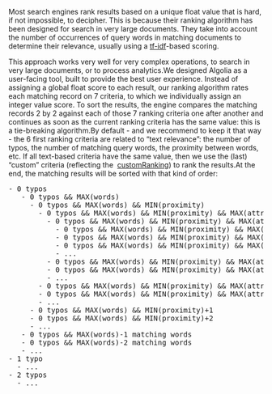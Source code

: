 Most search engines rank results based on a unique float value that is hard, if not impossible, to decipher. This is because their ranking algorithm has been designed for search in very large documents. They take into account the number of occurrences of query words in matching documents to determine their relevance, usually using a [tf-idf](https://en.wikipedia.org/wiki/Tf%E2%80%93idf)-based scoring.

This approach works very well for very complex operations, to search in very large documents, or to process analytics.We designed Algolia as a user-facing tool, built to provide the best user experience. Instead of assigning a global float score to each result, our ranking algorithm rates each matching record on 7 criteria, to which we individually assign an integer value score. To sort the results, the engine compares the matching records 2 by 2 against each of those 7 ranking criteria one after another and continues as soon as the current ranking criteria has the same value: this is a tie-breaking algorithm.By default - and we recommend to keep it that way - the 6 first ranking criteria are related to “text relevance”: the number of typos, the number of matching query words, the proximity between words, etc. If all text-based criteria have the same value, then we use the (last) “custom” criteria (reflecting the  [customRanking](https://www.algolia.com/doc/ruby#CustomRanking)) to rank the results.At the end, the matching results will be sorted with that kind of order:

<pre>- 0 typos
   - 0 typos && MAX(words)
     - 0 typos && MAX(words) && MIN(proximity)
       - 0 typos && MAX(words) && MIN(proximity) && MAX(attribute)
         - 0 typos && MAX(words) && MIN(proximity) && MAX(attribute) && MAX(exact)
           - 0 typos && MAX(words) && MIN(proximity) && MAX(attribute) && MAX(exact) && MAX(custom)
           - 0 typos && MAX(words) && MIN(proximity) && MAX(attribute) && MAX(exact) && MAX(custom)-1
           - 0 typos && MAX(words) && MIN(proximity) && MAX(attribute) && MAX(exact) && MAX(custom)-2
           - ...
         - 0 typos && MAX(words) && MIN(proximity) && MAX(attribute) && MAX(exact)-1
         - 0 typos && MAX(words) && MIN(proximity) && MAX(attribute) && MAX(exact)-2
         - ...
       - 0 typos && MAX(words) && MIN(proximity) && MAX(attribute)-1
       - 0 typos && MAX(words) && MIN(proximity) && MAX(attribute)-2
       - ...
     - 0 typos && MAX(words) && MIN(proximity)+1
     - 0 typos && MAX(words) && MIN(proximity)+2
     - ...
   - 0 typos && MAX(words)-1 matching words
   - 0 typos && MAX(words)-2 matching words
   - ...
- 1 typo
  - ...
- 2 typos
  - ...<br></pre>